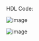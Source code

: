 HDL Code:

![image](https://github.com/user-attachments/assets/602b19c0-52a7-4acd-b042-70bf2d087d68)


![image](https://github.com/user-attachments/assets/0529976e-6b73-4976-a603-1fe9d8a74833)
